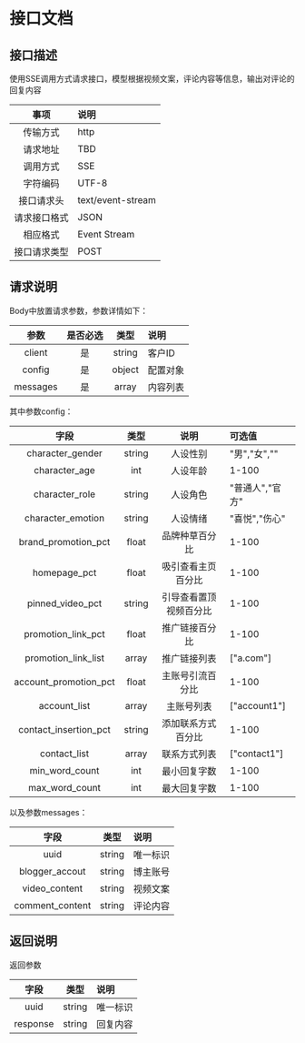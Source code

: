 # 接口文档

## 接口描述

使用SSE调用方式请求接口，模型根据视频文案，评论内容等信息，输出对评论的回复内容

|   事项   | 说明                |
|:------:|:------------------|
|  传输方式  | http              |
|  请求地址  | TBD               |
|  调用方式  | SSE               |
|  字符编码  | UTF-8             |
| 接口请求头  | text/event-stream |
| 请求接口格式 | JSON              |
|  相应格式  | Event Stream      |
| 接口请求类型 | POST              |

## 请求说明

Body中放置请求参数，参数详情如下：

|    参数    | 是否必选 |   类型   | 说明   |
|:--------:|:----:|:------:|:-----|
|  client  |  是   | string | 客户ID |
|  config  |  是   | object | 配置对象 |
| messages |  是   | array  | 内容列表 |

其中参数config：

|          字段           |   类型   |     说明      | 可选值          |
|:---------------------:|:------:|:-----------:|:-------------|
|   character_gender    | string |    人设性别     | "男","女",""   |
|     character_age     |  int   |    人设年龄     | 1-100        |
|    character_role     | string |    人设角色     | "普通人","官方"   |
|   character_emotion   | string |    人设情绪     | "喜悦","伤心"    |
|  brand_promotion_pct  | float  |   品牌种草百分比   | 1-100        |
|     homepage_pct      | float  |  吸引查看主页百分比  | 1-100        |
|   pinned_video_pct    | string | 引导查看置顶视频百分比 | 1-100        |
|  promotion_link_pct   | float  |   推广链接百分比   | 1-100        |
|  promotion_link_list  | array  |   推广链接列表    | ["a.com"]    |
| account_promotion_pct | float  |  主账号引流百分比   | 1-100        |
|     account_list      | array  |    主账号列表    | ["account1"] |
| contact_insertion_pct | string |  添加联系方式百分比  | 1-100        |
|     contact_list      | array  |   联系方式列表    | ["contact1"] |
|    min_word_count     |  int   |   最小回复字数    | 1-100        |
|    max_word_count     |  int   |   最大回复字数    | 1-100        |

以及参数messages：

|       字段        |   类型   | 说明   |
|:---------------:|:------:|:-----|
|      uuid       | string | 唯一标识 |
| blogger_accout  | string | 博主账号 |
|  video_content  | string | 视频文案 |
| comment_content | string | 评论内容 |

## 返回说明

返回参数

|    字段    |   类型   | 说明   |
|:--------:|:------:|:-----|
|   uuid   | string | 唯一标识 |
| response | string | 回复内容 |
